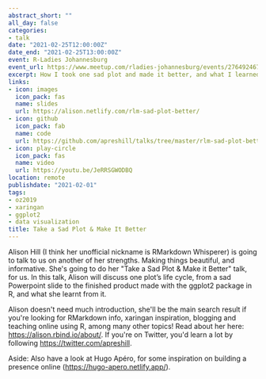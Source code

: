 ```yaml
---
abstract_short: ""
all_day: false
categories:
- talk
date: "2021-02-25T12:00:00Z"
date_end: "2021-02-25T13:00:00Z"
event: R-Ladies Johannesburg
event_url: https://www.meetup.com/rladies-johannesburg/events/276492467/
excerpt: How I took one sad plot and made it better, and what I learned from it.
links:
- icon: images
  icon_pack: fas
  name: slides
  url: https://alison.netlify.com/rlm-sad-plot-better/
- icon: github
  icon_pack: fab
  name: code
  url: https://github.com/apreshill/talks/tree/master/rlm-sad-plot-better
- icon: play-circle
  icon_pack: fas
  name: video
  url: https://youtu.be/JeRRSGWODBQ
location: remote
publishdate: "2021-02-01"
tags:
- oz2019
- xaringan
- ggplot2
- data visualization
title: Take a Sad Plot & Make It Better
---
```


Alison Hill (I think her unofficial nickname is RMarkdown Whisperer) is going to talk to us on another of her strengths. Making things beautiful, and informative. She's going to do her "Take a Sad Plot & Make it Better" talk, for us. In this talk, Alison will discuss one plot’s life cycle, from a sad Powerpoint slide to the finished product made with the ggplot2 package in R, and what she learnt from it.

Alison doesn't need much introduction, she'll be the main search result if you're looking for RMarkdown info, xaringan inspiration, blogging and teaching online using R, among many other topics! Read about her here: https://alison.rbind.io/about/. If you're on Twitter, you'd learn a lot by following https://twitter.com/apreshill.

Aside: Also have a look at Hugo Apéro, for some inspiration on building a presence online (https://hugo-apero.netlify.app/).
